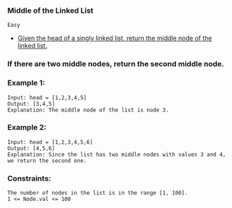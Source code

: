 ### Middle of the Linked List
`Easy`

- [Given the head of a singly linked list, return the middle node of the linked list.](https://leetcode.com/problems/middle-of-the-linked-list/)

### If there are two middle nodes, return the second middle node.

 

### Example 1:

```
Input: head = [1,2,3,4,5]
Output: [3,4,5]
Explanation: The middle node of the list is node 3.
```
### Example 2:

```
Input: head = [1,2,3,4,5,6]
Output: [4,5,6]
Explanation: Since the list has two middle nodes with values 3 and 4, we return the second one.
 ```

### Constraints:
```
The number of nodes in the list is in the range [1, 100].
1 <= Node.val <= 100
```
